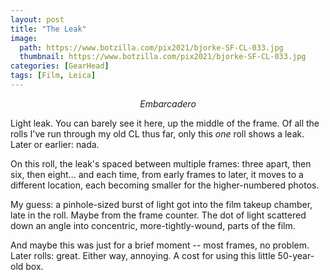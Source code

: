 ```yaml
---
layout: post
title: "The Leak"
image:
  path: https://www.botzilla.com/pix2021/bjorke-SF-CL-033.jpg
  thumbnail: https://www.botzilla.com/pix2021/bjorke-SF-CL-033.jpg
categories: [GearHead]
tags: [Film, Leica]
---
```

<center><i>Embarcadero</i></center>

Light leak. You can barely see it here, up the middle of the frame. Of all the rolls I've run through my old CL thus far, only this _one_ roll shows a leak. Later or earlier: nada.

On this roll, the leak's spaced between multiple frames: three apart, then six, then eight... and each time, from early frames to later, it moves to a different location, each becoming smaller for the higher-numbered photos. 

My guess: a pinhole-sized burst of light got into the film takeup chamber, late in the roll. Maybe from the frame counter. The dot of light scattered down an angle into concentric, more-tightly-wound, parts of the film.

And maybe this was just for a brief moment -- most frames, no problem. Later rolls: great. Either way, annoying. A cost for using this little 50-year-old box.

